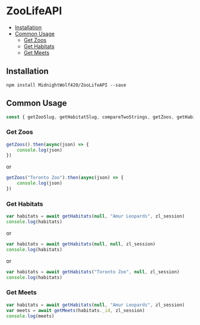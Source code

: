 # ZooLifeAPI

* [Installation](#installation)
* [Common Usage](#common-usage)
	- [Get Zoos](#get-zoos)
	- [Get Habitats](#get-habitats)
	- [Get Meets](#get-meets)

## Installation
```
npm install MidnightWolf420/ZooLifeAPI --save
```

## Common Usage

```js
const { getZooSlug, getHabitatSlug, compareTwoStrings, getZoos, getHabitats, getMeets } = require('zoolife_api')
```

### Get Zoos

```js
getZoos().then(async(json) => {
    console.log(json)
})
```
or
```js
getZoos("Toronto Zoo").then(async(json) => {
    console.log(json)
})
```

### Get Habitats

```js
var habitats = await getHabitats(null, "Amur Leopards", zl_session)
console.log(habitats)
```
or
```js
var habitats = await getHabitats(null, null, zl_session)
console.log(habitats)
```
or
```js
var habitats = await getHabitats("Toronto Zoo", null, zl_session)
console.log(habitats)
```

### Get Meets

```js
var habitats = await getHabitats(null, "Amur Leopards", zl_session)
var meets = await getMeets(habitats._id, zl_session)
console.log(meets)
```

